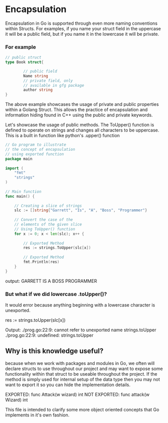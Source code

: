 # Encapsulation 

Encapsulation in Go is supported through even more naming conventions within Structs. For examples, if you name your struct field in the uppercase it will be a public field, but if you name it in the lowercase it will be private. 

### For example
```go
// public struct
type Book struct{

        // public field
        Name string
        // private field, only
        // available in gfg package
        author string
}
```

The above example showcases the usage of private and public properties within a Golang Struct. This allows the practice of encapsulation and information hiding found in C++ using the public and private keywords. 

Let's showcase the usage of public methods. The ToUpper() function is defined to operate on strings and changes all characters to be uppercase. This is a built in function like python's .upper() function

```go
// Go program to illustrate
// the concept of encapsulation
// using exported function
package main
  
import (
    "fmt"
    "strings"
)
  
// Main function
func main() {
  
    // Creating a slice of strings
    slc := []string{"Garrett", "Is", "A", "Boss", "Programmer"}
  
    // Convert the case of the
    // elements of the given slice
    // Using ToUpper() function
    for x := 0; x < len(slc); x++ {
  
        // Exported Method
        res := strings.ToUpper(slc[x])
  
        // Exported Method
        fmt.Println(res)
    }
}
```
output: 
GARRETT 
IS 
A 
BOSS 
PROGRAMMER

### But what if we did lowercase .toUpper()?
It would error because anything beginning with a lowercase character is unexported.

res := strings.toUpper(slc[x])

Output:
./prog.go:22:9: cannot refer to unexported name strings.toUpper
./prog.go:22:9: undefined: strings.toUpper

## Why is this knowledge useful?
because when we work with packages and modules in Go, we often will declare structs to use throughout our project and may want to expose some functionality within that struct to be useable throughout the project. 
If the method is simply used for internal setup of the data type then you may not want to export it so you can hide the implementation details. 

EXPORTED:         func Attack(w wizard) int
NOT EXPORTED:     func attack(w Wizard) int

This file is intended to clarify some more object oriented concepts that Go implements in it's own fashion. 




